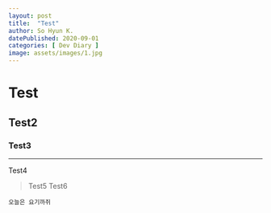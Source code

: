 ```yaml
---
layout: post
title:  "Test"
author: So Hyun K.
datePublished: 2020-09-01
categories: [ Dev Diary ]
image: assets/images/1.jpg
---
```


# Test
## Test2
### Test3
<hr>
Test4

> Test5
> Test6

<code>오늘은 요기까쥐</code>
